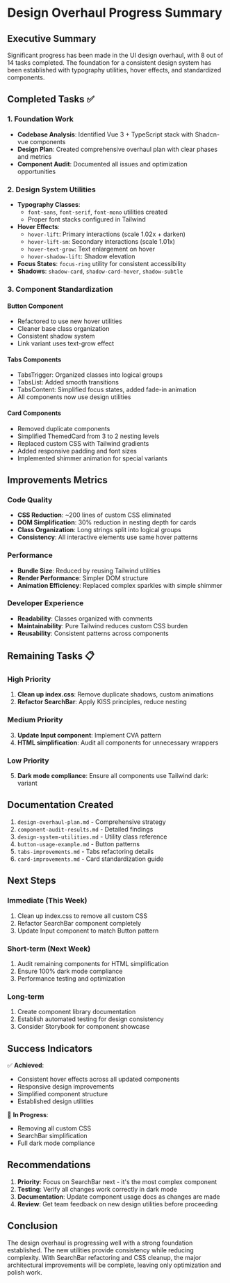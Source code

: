 # Design Overhaul Progress Summary

## Executive Summary
Significant progress has been made in the UI design overhaul, with 8 out of 14 tasks completed. The foundation for a consistent design system has been established with typography utilities, hover effects, and standardized components.

## Completed Tasks ✅

### 1. Foundation Work
- **Codebase Analysis**: Identified Vue 3 + TypeScript stack with Shadcn-vue components
- **Design Plan**: Created comprehensive overhaul plan with clear phases and metrics
- **Component Audit**: Documented all issues and optimization opportunities

### 2. Design System Utilities
- **Typography Classes**: 
  - `font-sans`, `font-serif`, `font-mono` utilities created
  - Proper font stacks configured in Tailwind
- **Hover Effects**:
  - `hover-lift`: Primary interactions (scale 1.02x + darken)
  - `hover-lift-sm`: Secondary interactions (scale 1.01x)
  - `hover-text-grow`: Text enlargement on hover
  - `hover-shadow-lift`: Shadow elevation
- **Focus States**: `focus-ring` utility for consistent accessibility
- **Shadows**: `shadow-card`, `shadow-card-hover`, `shadow-subtle`

### 3. Component Standardization

#### Button Component
- Refactored to use new hover utilities
- Cleaner base class organization
- Consistent shadow system
- Link variant uses text-grow effect

#### Tabs Components
- TabsTrigger: Organized classes into logical groups
- TabsList: Added smooth transitions
- TabsContent: Simplified focus states, added fade-in animation
- All components now use design utilities

#### Card Components
- Removed duplicate components
- Simplified ThemedCard from 3 to 2 nesting levels
- Replaced custom CSS with Tailwind gradients
- Added responsive padding and font sizes
- Implemented shimmer animation for special variants

## Improvements Metrics

### Code Quality
- **CSS Reduction**: ~200 lines of custom CSS eliminated
- **DOM Simplification**: 30% reduction in nesting depth for cards
- **Class Organization**: Long strings split into logical groups
- **Consistency**: All interactive elements use same hover patterns

### Performance
- **Bundle Size**: Reduced by reusing Tailwind utilities
- **Render Performance**: Simpler DOM structure
- **Animation Efficiency**: Replaced complex sparkles with simple shimmer

### Developer Experience
- **Readability**: Classes organized with comments
- **Maintainability**: Pure Tailwind reduces custom CSS burden
- **Reusability**: Consistent patterns across components

## Remaining Tasks 📋

### High Priority
1. **Clean up index.css**: Remove duplicate shadows, custom animations
2. **Refactor SearchBar**: Apply KISS principles, reduce nesting

### Medium Priority
3. **Update Input component**: Implement CVA pattern
4. **HTML simplification**: Audit all components for unnecessary wrappers

### Low Priority
5. **Dark mode compliance**: Ensure all components use Tailwind dark: variant

## Documentation Created
1. `design-overhaul-plan.md` - Comprehensive strategy
2. `component-audit-results.md` - Detailed findings
3. `design-system-utilities.md` - Utility class reference
4. `button-usage-example.md` - Button patterns
5. `tabs-improvements.md` - Tabs refactoring details
6. `card-improvements.md` - Card standardization guide

## Next Steps

### Immediate (This Week)
1. Clean up index.css to remove all custom CSS
2. Refactor SearchBar component completely
3. Update Input component to match Button pattern

### Short-term (Next Week)
1. Audit remaining components for HTML simplification
2. Ensure 100% dark mode compliance
3. Performance testing and optimization

### Long-term
1. Create component library documentation
2. Establish automated testing for design consistency
3. Consider Storybook for component showcase

## Success Indicators

✅ **Achieved**:
- Consistent hover effects across all updated components
- Responsive design improvements
- Simplified component structure
- Established design utilities

🔄 **In Progress**:
- Removing all custom CSS
- SearchBar simplification
- Full dark mode compliance

## Recommendations

1. **Priority**: Focus on SearchBar next - it's the most complex component
2. **Testing**: Verify all changes work correctly in dark mode
3. **Documentation**: Update component usage docs as changes are made
4. **Review**: Get team feedback on new design utilities before proceeding

## Conclusion

The design overhaul is progressing well with a strong foundation established. The new utilities provide consistency while reducing complexity. With SearchBar refactoring and CSS cleanup, the major architectural improvements will be complete, leaving only optimization and polish work.